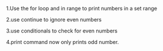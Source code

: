 1.Use the for loop and in range to print numbers in a set range

2.use continue to ignore even numbers

3.use conditionals to check for even numbers

4.print command now only prints odd number.
